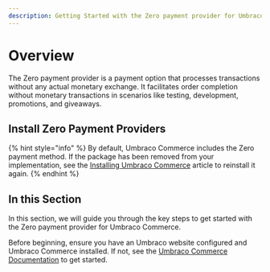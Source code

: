 ```yaml
---
description: Getting Started with the Zero payment provider for Umbraco Commerce.
---
```


# Overview

The Zero payment provider is a payment option that processes transactions without any actual monetary exchange. It facilitates order completion without monetary transactions in scenarios like testing, development, promotions, and giveaways.

## Install Zero Payment Providers

{% hint style="info" %}
By default, Umbraco Commerce includes the Zero payment method. If the package has been removed from your implementation, see the [Installing Umbraco Commerce](https://docs.umbraco.com/umbraco-commerce/installation/install) article to reinstall it again.
{% endhint %}

## In this Section

In this section, we will guide you through the key steps to get started with the Zero payment provider for Umbraco Commerce.

Before beginning, ensure you have an Umbraco website configured and Umbraco Commerce installed. If not, see the [Umbraco Commerce Documentation](https://docs.umbraco.com/umbraco-commerce/) to get started.
